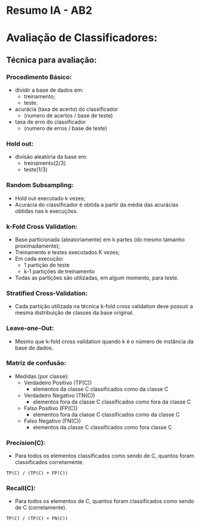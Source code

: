 # Resumo IA - AB2
# Avaliação de Classificadores:

## Técnica para avaliação:
### Procedimento Básico:
* dividir a base de dados em:
  * treinamento;
  * teste.
* acurácia (taxa de acerto) do classificador 
  * (numero de acertos / base de teste)
* taxa de erro do classificador
  * (numero de erros / base de teste)

### Hold out:
* divisão aleatória da base em:
  * treinamento(2/3)
  * teste(1/3)

### Random Subsampling:
* Hold out executado k vezes;
* Acurácia do classificador é obtida a partir da média das acurácias obtidas nas k execuções.

### k-Fold Cross Validation:
* Base particionada (aleatoriamente) em  k partes (do mesmo tamanho  proximadamente);
* Treinamento e testes executados K vezes;
* Em cada execução:
  * 1 partição de teste
  * k-1 partições de treinamento
* Todas as partições são utilizadas, em algum momento, para teste.

### Stratified Cross-Validation:
* Cada partição utilizada na técnica  k-fold cross  validation deve possuir a mesma distribuição de classes da base original.

### Leave-one-Out:
* Mesmo que k-fold cross validation quando k é o número de instância da base de dados. 

### Matriz de confusão:
* Medidas (por classe):
  * Verdadeiro Positivo (TP(C))
    * elementos da classe C
 classificados como da classe C
  * Verdadeiro Negativo (TN(C))
    * elementos fora da classe C
 classificados como fora da classe C
  * Falso Positivo (FP(C))
    * elementos fora da classe C
 classificados como da classe C
  * Falso Negativo (FN(C))
    * elementos da classe C
 classificados como fora classe C

 ### Precision(C):
* Para todos os elementos
classificados como sendo de C,
quantos foram classificados
corretamente.
```
TP(C) / (TP(C) + FP(C))
```

### Recall(C):
* Para todos os elementos de C, quantos foram classificados
como sendo de C (corretamente).

```
TP(C) / (TP(C) + FN(C))
```

